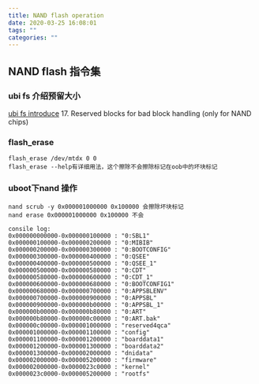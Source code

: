 ```yaml
---
title: NAND flash operation
date: 2020-03-25 16:08:01
tags: ""
categories: ""
---
```


## NAND flash 指令集

### ubi fs 介绍预留大小 
[ubi fs introduce](http://linux-mtd.infradead.org/doc/ubi.html#L_max_beb) 
17. Reserved blocks for bad block handling (only for NAND chips)
### flash_erase
```shell
flash_erase /dev/mtdx 0 0 
flash_erase --help有详细用法，这个擦除不会擦除标记在oob中的坏块标记
```
### uboot下nand 操作
```shel
nand scrub -y 0x000001000000 0x100000 会擦除坏块标记 
nand erase 0x000001000000 0x100000 不会 

consile log:
0x000000000000-0x000000100000 : "0:SBL1"
0x000000100000-0x000000200000 : "0:MIBIB"
0x000000200000-0x000000300000 : "0:BOOTCONFIG"
0x000000300000-0x000000400000 : "0:QSEE"
0x000000400000-0x000000500000 : "0:QSEE_1"
0x000000500000-0x000000580000 : "0:CDT"
0x000000580000-0x000000600000 : "0:CDT_1"
0x000000600000-0x000000680000 : "0:BOOTCONFIG1"
0x000000680000-0x000000700000 : "0:APPSBLENV"
0x000000700000-0x000000900000 : "0:APPSBL"
0x000000900000-0x000000b00000 : "0:APPSBL_1"
0x000000b00000-0x000000b80000 : "0:ART"
0x000000b80000-0x000000c00000 : "0:ART.bak"
0x000000c00000-0x000001000000 : "reserved4qca"
0x000001000000-0x000001100000 : "config"
0x000001100000-0x000001200000 : "boarddata1"
0x000001200000-0x000001300000 : "boarddata2"
0x000001300000-0x000002000000 : "dnidata"
0x000002000000-0x000005200000 : "firmware"
0x000002000000-0x0000023c0000 : "kernel"
0x0000023c0000-0x000005200000 : "rootfs"
```

